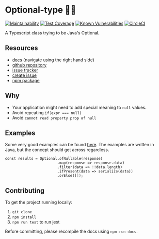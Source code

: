 
# Optional-type 🤷‍♂️

[![Maintainability](https://api.codeclimate.com/v1/badges/14424b3dc99cc590b30b/maintainability)](https://codeclimate.com/github/kreatemore/optional-type/maintainability)
[![Test Coverage](https://api.codeclimate.com/v1/badges/14424b3dc99cc590b30b/test_coverage)](https://codeclimate.com/github/kreatemore/optional-type/test_coverage)
[![Known Vulnerabilities](https://snyk.io/test/github/kreatemore/optional-ts/badge.svg?targetFile=package.json)](https://snyk.io/test/github/kreatemore/optional-ts?targetFile=package.json)
[![CircleCI](https://circleci.com/gh/kreatemore/optional-type.svg?style=svg)](https://circleci.com/gh/kreatemore/optional-type)

A Typescript class trying to be Java's Optional.

## Resources

* [docs](https://kreatemore.github.io/optional-type/index.html)
(navigate using the right hand side)
* [github repository](https://github.com/kreatemore/optional-type)
* [issue tracker](https://github.com/kreatemore/optional-type/issues)
* [create issue](https://github.com/kreatemore/optional-type/issues/new/choose)
* [npm package](https://www.npmjs.com/package/optional-type)

## Why

* Your application might need to add special meaning to `null` values.
* Avoid repeating `if(expr === null)`
* Avoid `cannot read property prop of null`

## Examples

Some very good examples can be found [here](http://www.baeldung.com/java-optional).
The examples are written in Java, but the concept should get across regardless.

```
const results = Optional.ofNullable(response)
                        .map(response => response.data)
                        .filter(data => !!data.length)
                        .ifPresent(data => serialize(data))
                        .orElse([]);
```

## Contributing

To get the project running locally:

1. `git clone`
2. `npm install`
3. `npm run test` to run jest

Before committing, please recompile the docs using `npm run docs`.
